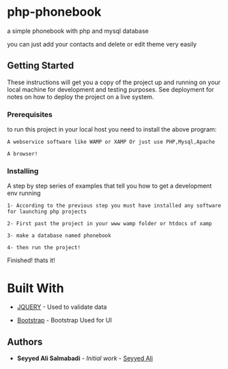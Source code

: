 # php-phonebook
a simple phonebook with php and mysql database

you can just add your contacts and delete or edit theme very easily
## Getting Started

These instructions will get you a copy of the project up and running on your local machine for development and testing purposes. See deployment for notes on how to deploy the project on a live system.

### Prerequisites

to run this project in your local host you need to install the above program:

```
A webservice software like WAMP or XAMP Or just use PHP,Mysql,Apache

```

```
A browser!
```



### Installing

A step by step series of examples that tell you how to get a development env running

```
1- According to the previous step you must have installed any software for launching php projects
```

```
2- First past the project in your www wamp folder or htdocs of xamp
```

```
3- make a database named phonebook

```

```
4- then run the project!
```

Finished! thats it!

# Built With

* [JQUERY](https://github.com/jquery/jquery) - Used to validate data

* [Bootstrap](https://github.com/twbs/bootstrap) - Bootstrap Used for UI


## Authors

* **Seyyed Ali Salmabadi** - *Initial work* - [Seyyed Ali](https://github.com/salis77/)



